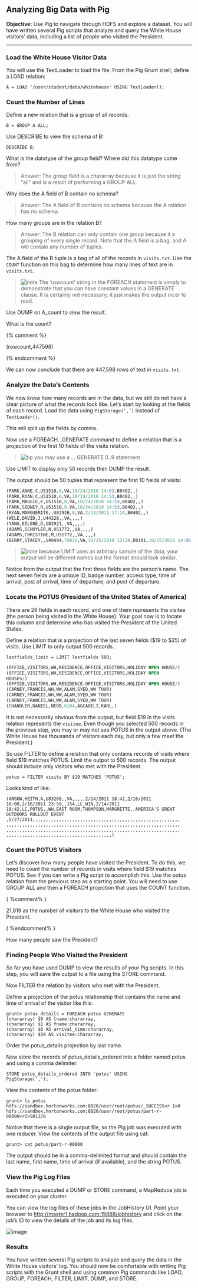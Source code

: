 ## Analyzing Big Data with Pig

**Objective:** Use Pig to navigate through HDFS and explore a dataset. You will have written several Pig scripts that analyze and query the White House visitors’ data, including a list of
people who visited the President.

---

### Load the White House Visitor Data

You will use the TextLoader to load the file. From the Pig Grunt
shell, define a LOAD relation:

```
A = LOAD '/user/student/data/whitehouse' USING TextLoader();
```

### Count the Number of Lines

Define a new relation that is a group of all records.

```
B = GROUP A ALL;
```

Use DESCRIBE to view the schema of B:

```
DESCRIBE B;
```

What is the datatype of the group field? 
Where did this datatype come from? 

> Answer: The group field is a chararray because it is just the string “all”
and is a result of performing a GROUP ALL.

Why does the A field of B contain no schema? 

> Answer: The A field of B contains no schema because the A relation has
no schema.

How many groups are in the relation B? 

> Answer: The B relation can only contain one group because it a
grouping of every single record. Note that the A field is a bag, and A will
contain any number of tuples.

The A field of the B tuple is a bag of all of the records in `visits.txt`. Use the
`COUNT` function on this bag to determine how many lines of text are in
`visits.txt`.

> ![note](https://user-images.githubusercontent.com/558905/40528492-37597500-5fbf-11e8-96a1-f4d206df64ab.png) The ‘rowcount’ string in the FOREACH statement is simply to demonstrate
that you can have constant values in a GENERATE clause. It is certainly not
necessary; it just makes the output nicer to read.

Use DUMP on A_count to view the result.

What is the count?

{% comment %}

(rowcount,447598)

(% endcomment %}

We can now conclude that there are 447,598 rows of text in `visits.txt`.

### Analyze the Data’s Contents

We now know how many records are in the data, but we still do not have
a clear picture of what the records look like. Let’s start by looking at the
fields of each record. Load the data using `PigStorage(‘,’)` instead of
`TextLoader()`.

This will split up the fields by comma.

Now use a FOREACH...GENERATE command to define a relation that is a
projection of the first 10 fields of the visits relation.

> ![tip](https://user-images.githubusercontent.com/558905/40528496-37bfadac-5fbf-11e8-8b5a-8bea2634f284.png) you may use a ... GENERATE $0..$9 statement

Use LIMIT to display only 50 records then DUMP the result.

The output should be 50 tuples that represent the first 10 fields of visits:

```sql
(PARK,ANNE,C,U51510,0,VA,10/24/2010 14:53,B0402,,)
(PARK,RYAN,C,U51510,0,VA,10/24/2010 14:53,B0402,,)
(PARK,MAGGIE,E,U51510,0,VA,10/24/2010 14:53,B0402,,)
(PARK,SIDNEY,R,U51510,0,VA,10/24/2010 14:53,B0402,,)
(RYAN,MARGUERITE,,U82926,0,VA,2/13/2011 17:14,B0402,,)
(WILE,DAVID,J,U44328,,VA,,,,)
(YANG,EILENE,D,U82921,,VA,,,,)
(ADAMS,SCHUYLER,N,U51772,,VA,,,,)
(ADAMS,CHRISTINE,M,U51772,,VA,,,,)
(BERRY,STACEY,,U49494,79029,VA,10/15/2010 12:24,D0101,10/15/2010 14:06,D1S)
```


> ![note](https://user-images.githubusercontent.com/558905/40528492-37597500-5fbf-11e8-96a1-f4d206df64ab.png) because LIMIT uses an arbitrary sample of the data, your output will be
different names but the format should look similar.

Notice from the output that the first three fields are the person’s name.
The next seven fields are a unique ID, badge number, access type, time
of arrival, post of arrival, time of departure, and post of departure.

### Locate the POTUS (President of the United States of America)

There are 26 fields in each record, and one of them represents the visitee
(the person being visited in the White House). Your goal now is to locate
this column and determine who has visited the President of the United
States. 

Define a relation that is a projection of the last seven fields ($19
to $25) of visits. Use LIMIT to only output 500 records.

```
lastfields_limit = LIMIT lastfields 500;
```

```sql
(OFFICE,VISITORS,WH,RESIDENCE,OFFICE,VISITORS,HOLIDAY OPEN HOUSE/)
(OFFICE,VISITORS,WH,RESIDENCE,OFFICE,VISITORS,HOLIDAY OPEN
HOUSES/)
(OFFICE,VISITORS,WH,RESIDENCE,OFFICE,VISITORS,HOLIDAY OPEN HOUSE/)
(CARNEY,FRANCIS,WH,WW,ALAM,SYED,WW TOUR)
(CARNEY,FRANCIS,WH,WW,ALAM,SYED,WW TOUR)
(CARNEY,FRANCIS,WH,WW,ALAM,SYED,WW TOUR)
(CHANDLER,DANIEL,NEOB,6104,AGCAOILI,KARL,)
```

It is not necessarily obvious from the output, but field $19 in the visits
relation represents the `visitee`. Even though you selected 500 records in
the previous step, you may or may not see POTUS in the output above.
(The White House has thousands of visitors each day, but only a few
meet the President.)

So use FILTER to define a relation that only contains records of visits where
field $19 matches POTUS. Limit the output to 500 records. The output should include only visitors who met with the President. 

```
potus = FILTER visits BY $19 MATCHES 'POTUS';
```

Looks kind of like:

```
(ARGOW,KEITH,A,U83268,,VA,,,,,2/14/2011 18:42,2/16/2011
16:00,2/16/2011 23:59,,154,LC,WIN,2/14/2011
18:42,LC,POTUS,,WH,EAST ROOM,THOMPSON,MARGRETTE,,AMERICA'S GREAT
OUTDOORS ROLLOUT EVENT
,5/27/2011,,,,,,,,,,,,,,,,,,,,,,,,,,,,,,,,,,,,,,,,,,,,,,,,,,,,,,,,
,,,,,,,,,,,,,,,,,,,,,,,,,,,,,,,,,,,,,,,,,,,,,,,,,,,,,,,,,,,,,,,,,,
,,,,,,,,,,,,,,,,,,,,,,,,,,,,,,,,,,,,,,,,,,,,,,,,,,,,,,,,,,,,,,,,,,
,,,,,,,,,,,,,,,,,,,,,,,,,,,,,,,,,,,,,,,,)
```

### Count the POTUS Visitors

Let’s discover how many people have visited the President. To do this,
we need to count the number of records in visits where field $19
matches POTUS. See if you can write a Pig script to accomplish this. Use
the potus relation from the previous step as a starting point. You will
need to use GROUP ALL and then a FOREACH projection that uses the COUNT
function.

{ %comment% }

21,819 as the number of visitors to the
White House who visited the President.

( %endcomment% }

How many people saw the President?

### Finding People Who Visited the President

So far you have used DUMP to view the results of your Pig scripts. In this
step, you will save the output to a file using the STORE command.

Now FILTER the relation by visitors who met with the President.

Define a projection of the potus relationship that contains the name and
time of arrival of the visitor like this:

```
grunt> potus_details = FOREACH potus GENERATE
(chararray) $0 AS lname:chararray,
(chararray) $1 AS fname:chararray,
(chararray) $6 AS arrival_time:chararray,
(chararray) $19 AS visitee:chararray;
```

Order the potus_details projection by last name.

Now store the records of potus_details_ordered into a folder named potus
and using a comma delimiter:

```
STORE potus_details_ordered INTO 'potus' USING
PigStorage(',');
```

View the contents of the potus folder:

```
grunt> ls potus
hdfs://sandbox.hortonworks.com:8020/user/root/potus/_SUCCESS<r 1>0
hdfs://sandbox.hortonworks.com:8020/user/root/potus/part-r-00000<r1>501378
```

Notice that there is a single output file, so the Pig job was executed with
one reducer. View the contents of the output file using cat:

```
grunt> cat potus/part-r-00000
```

The output should be in a comma-delimited format and should contain
the last name, first name, time of arrival (if available), and the string
POTUS.

### View the Pig Log Files

Each time you executed a DUMP or STORE command, a MapReduce job is
executed on your cluster.

You can view the log files of these jobs in the JobHistory UI. Point your
browser to http://master1.hadoop.com:19888/jobhistory and click on the job’s ID to view the details of the job and its log files.

![image](https://user-images.githubusercontent.com/558905/55203355-6950d380-51a1-11e9-8351-7044f35853d7.png)

### Results

You have written several Pig scripts to analyze and query the data in the White House
visitors’ log. You should now be comfortable with writing Pig scripts with the Grunt
shell and using common Pig commands like LOAD, GROUP, FOREACH, FILTER, LIMIT,
DUMP, and STORE.

